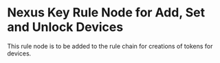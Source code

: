 # Nexus Key Rule Node for Add, Set and Unlock Devices 
This rule node is to be added to the rule chain for creations of tokens for devices.
